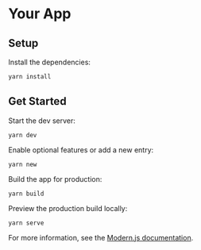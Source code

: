 # Your App

## Setup

Install the dependencies:

```bash
yarn install
```

## Get Started

Start the dev server:

```
yarn dev
```

Enable optional features or add a new entry:

```
yarn new
```

Build the app for production:

```
yarn build
```

Preview the production build locally:

```
yarn serve
```

For more information, see the [Modern.js documentation](​https://modernjs.dev/en).
